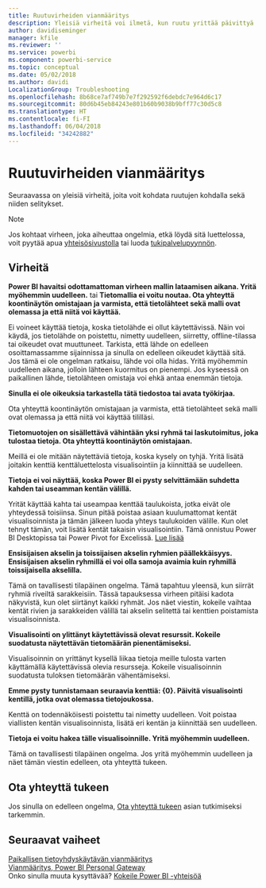 ```yaml
---
title: Ruutuvirheiden vianmääritys
description: Yleisiä virheitä voi ilmetä, kun ruutu yrittää päivittyä
author: davidiseminger
manager: kfile
ms.reviewer: ''
ms.service: powerbi
ms.component: powerbi-service
ms.topic: conceptual
ms.date: 05/02/2018
ms.author: davidi
LocalizationGroup: Troubleshooting
ms.openlocfilehash: 8b68ce7af749b7e7f292592f6debdc7e964d6c17
ms.sourcegitcommit: 80d6b45eb84243e801b60b9038b9bff77c30d5c8
ms.translationtype: HT
ms.contentlocale: fi-FI
ms.lasthandoff: 06/04/2018
ms.locfileid: "34242882"
---
```

# <a name="troubleshooting-tile-errors"></a>Ruutuvirheiden vianmääritys
Seuraavassa on yleisiä virheitä, joita voit kohdata ruutujen kohdalla sekä niiden selitykset.

> [!NOTE]
> Jos kohtaat virheen, joka aiheuttaa ongelmia, etkä löydä sitä luettelossa, voit pyytää apua [yhteisösivustolla](http://community.powerbi.com/) tai luoda [tukipalvelupyynnön](https://powerbi.microsoft.com/support/).
> 
> 

## <a name="errors"></a>Virheitä
**Power BI havaitsi odottamattoman virheen mallin lataamisen aikana. Yritä myöhemmin uudelleen.**
tai **Tietomallia ei voitu noutaa. Ota yhteyttä koontinäytön omistajaan ja varmista, että tietolähteet sekä malli ovat olemassa ja että niitä voi käyttää.**

Ei voineet käyttää tietoja, koska tietolähde ei ollut käytettävissä. Näin voi käydä, jos tietolähde on poistettu, nimetty uudelleen, siirretty, offline-tilassa tai oikeudet ovat muuttuneet. Tarkista, että lähde on edelleen osoittamassamme sijainnissa ja sinulla on edelleen oikeudet käyttää sitä. Jos tämä ei ole ongelman ratkaisu, lähde voi olla hidas. Yritä myöhemmin uudelleen aikana, jolloin lähteen kuormitus on pienempi. Jos kyseessä on paikallinen lähde, tietolähteen omistaja voi ehkä antaa enemmän tietoja.

**Sinulla ei ole oikeuksia tarkastella tätä tiedostoa tai avata työkirjaa.**

Ota yhteyttä koontinäytön omistajaan ja varmista, että tietolähteet sekä malli ovat olemassa ja että niitä voi käyttää tililläsi.

**Tietomuotojen on sisällettävä vähintään yksi ryhmä tai laskutoimitus, joka tulostaa tietoja. Ota yhteyttä koontinäytön omistajaan.**

Meillä ei ole mitään näytettäviä tietoja, koska kysely on tyhjä. Yritä lisätä joitakin kenttiä kenttäluettelosta visualisointiin ja kiinnittää se uudelleen.

**Tietoja ei voi näyttää, koska Power BI ei pysty selvittämään suhdetta kahden tai useamman kentän välillä.**

Yrität käyttää kahta tai useampaa kenttää taulukoista, jotka eivät ole yhteydessä toisiinsa. Sinun pitää poistaa asiaan kuulumattomat kentät visualisoinnista ja tämän jälkeen luoda yhteys taulukoiden välille. Kun olet tehnyt tämän, voit lisätä kentät takaisin visualisointiin. Tämä onnistuu Power BI Desktopissa tai Power Pivot for Excelissä. [Lue lisää](desktop-create-and-manage-relationships.md)

**Ensisijaisen akselin ja toissijaisen akselin ryhmien päällekkäisyys. Ensisijaisen akselin ryhmillä ei voi olla samoja avaimia kuin ryhmillä toissijaisella akselilla.**

Tämä on tavallisesti tilapäinen ongelma. Tämä tapahtuu yleensä, kun siirrät ryhmiä riveiltä sarakkeisiin. Tässä tapauksessa virheen pitäisi kadota näkyvistä, kun olet siirtänyt kaikki ryhmät. Jos näet viestin, kokeile vaihtaa kentät rivien ja sarakkeiden välillä tai akselin selitettä  tai kenttien poistamista visualisoinnista.  

**Visualisointi on ylittänyt käytettävissä olevat resurssit. Kokeile suodatusta näytettävän tietomäärän pienentämiseksi.**

Visualisoinnin on yrittänyt kysellä liikaa tietoja meille tulosta varten käyttämällä käytettävissä olevia resursseja. Kokeile visualisoinnin suodatusta tuloksen tietomäärän vähentämiseksi.

**Emme pysty tunnistamaan seuraavia kenttiä: {0}. Päivitä visualisointi kentillä, jotka ovat olemassa tietojoukossa.**

Kenttä on todennäköisesti poistettu tai nimetty uudelleen. Voit poistaa viallisten kentän visualisoinnista, lisätä eri kentän ja kiinnittää sen uudelleen.

**Tietoja ei voitu hakea tälle visualisoinnille. Yritä myöhemmin uudelleen.**

Tämä on tavallisesti tilapäinen ongelma. Jos yritä myöhemmin uudelleen ja näet tämän viestin edelleen, ota yhteyttä tukeen.

## <a name="contact-support"></a>Ota yhteyttä tukeen
Jos sinulla on edelleen ongelma, [Ota yhteyttä tukeen](https://support.powerbi.com) asian tutkimiseksi tarkemmin.

## <a name="next-steps"></a>Seuraavat vaiheet
[Paikallisen tietoyhdyskäytävän vianmääritys](service-gateway-onprem-tshoot.md)  
[Vianmääritys, Power BI Personal Gateway](service-admin-troubleshooting-power-bi-personal-gateway.md)  
Onko sinulla muuta kysyttävää? [Kokeile Power BI -yhteisöä](http://community.powerbi.com/)

